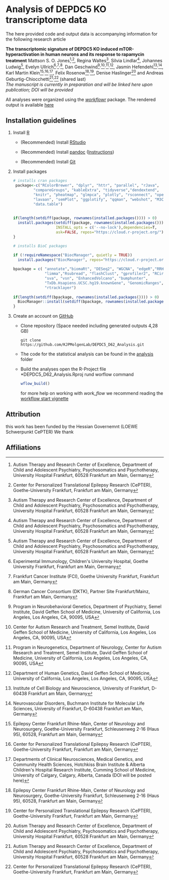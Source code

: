 # Analysis of DEPDC5 KO transcriptome data

The here provided code and output data is accompanying information for the following research article 

>
**The transcriptomic signature of DEPDC5 KO induced mTOR-hyperactivation in human neurons and its response to rapamycin treatment**
Mattson S. O. Jones[^1]<sup>,</sup>[^12], Regina Waltes[^1], Silvia Lindlar[^1], Johannes Ludwig[^1], Evelyn Ullrich[^2]<sup>,</sup>[^3]<sup>,</sup>[^4], Dan Geschwind[^5]<sup>,</sup>[^6]<sup>,</sup>[^7]<sup>,</sup>[^8], Jasmin Hefendehl[^9]<sup>,</sup>[^10], Karl Martin Klein[^11]<sup>,</sup>[^12]<sup>,</sup>[^13], Felix Rosenow[^11]<sup>,</sup>[^12], Denise Haslinger[^1] and Andreas Geburtig-Chiocchetti[^1]<sup>,</sup>[^12] (shared last)<br>*The manuscript is currently in preparation and will be linked here upon publication; DOI will be provided*


All analyses were organized using the [*workflowr*](https://github.com/workflowr/workflowr) package. 
The rendered output is available [here](https://kjpmolgenlab.github.io/DEPDC5_D62_Analysis/)


## Installation guidelines


1. Install [R][r]

    * (Recommended) Install [RStudio][rstudio]

    * (Recommended) Install [pandoc][] ([Instructions][pandoc-install])

    * (Recommended) Install [Git][git]


2. Install packages


    ```r
    # installs cran packages
     package<-c("RColorBrewer", "dplyr", "httr", "parallel", "rJava",
             "compareGroups", "kableExtra", "tidyverse","dendextend",
             "knitr", "pheatmap", "glmpca", "plotly", "rsconnect", "openxlsx",
             "lavaan", "semPlot", "ggplotify", "qqman", "webshot", "M3C",
             "data.table")
  
  
    if(length(setdiff(package, rownames(installed.packages()))) > 0)	{
      install.packages(setdiff(package, rownames(installed.packages())),
                       INSTALL_opts = c('--no-lock'),dependencies=T,
                       ask=FALSE, repos="https://cloud.r-project.org/")
    }
    
    # installs BioC packages
    
    if (!requireNamespace("BiocManager", quietly = TRUE))
      install.packages("BiocManager", repos="https://cloud.r-project.org/")
  
    bpackage = c( "annotate","biomaRt", "DESeq2", "WGCNA", "edgeR","RRHO",
                  "limma","Rsubread", "flashClust", "gprofiler2", "RCircos",
                  "sva", "vsn", "EnhancedVolcano", "bumphunter",
                  "TxDb.Hsapiens.UCSC.hg19.knownGene", "GenomicRanges", "Gviz",
                  "rtracklayer")
  
    if(length(setdiff(bpackage, rownames(installed.packages()))) > 0)	{
      BiocManager::install(setdiff(bpackage, rownames(installed.packages())))
    }
    ```
    
3. Create an account on [GitHub][gh]
    
    * Clone repository (Space needed including generated outputs 4,28 GB)
      ```shell
      git clone https://github.com/KJPMolgenLab/DEPDC5_D62_Analysis.git
      ```
    
    * The code for the statistical analysis can be found in the [analysis](https://github.com/KJPMolgenLab/DEPDC5_D62_Analysis/tree/main/analysis) folder
    
    * Build the analyses 
      open the R-Project file *DEPDC5_D62_Analysis.Rproj
      rund worflow command 
      ```r
      wflow_build()
      ```
      for more help on working with *work_flow* we recommend reading the [workflow start vignette][vig-start]
      
      
      



## Attribution

this work has been funded by the Hessian Governemnt (LOEWE Schwerpunkt CePTER)
We thank 

## Affiliations

[^1]: Autism Therapy and Research Center of Excellence, Department of Child and Adolescent Psychiatry, Psychosomatics and Psychotherapy, University Hospital Frankfurt, 60528 Frankfurt am Main, Germany
[^2]: Experimental Immunology, Children's University Hospital, Goethe University Frankfurt, Frankfurt am Main, Germany
[^3]: Frankfurt Cancer Institute (FCI), Goethe University Frankfurt, Frankfurt am Main, Germany
[^4]: German Cancer Consortium (DKTK), Partner Site Frankfurt/Mainz, Frankfurt am Main, Germany
[^5]: Program in Neurobehavioral Genetics, Department of Psychiatry, Semel Institute, David Geffen School of Medicine, University of California, Los Angeles, Los Angeles, CA, 90095, USA
[^6]: Center for Autism Research and Treatment, Semel Institute, David Geffen School of Medicine, University of California, Los Angeles, Los Angeles, CA, 90095, USA
[^7]: Program in Neurogenetics, Department of Neurology, Center for Autism Research and Treatment, Semel Institute, David Geffen School of Medicine, University of California, Los Angeles, Los Angeles, CA, 90095, USA
[^8]: Department of Human Genetics, David Geffen School of Medicine, University of California, Los Angeles, Los Angeles, CA, 90095, USA
[^9]: Institute of Cell Biology and Neuroscience, University of Frankfurt, D-60438 Frankfurt am Main, Germany
[^10]: Neurovascular Disorders, Buchmann Institute for Molecular Life Sciences, University of Frankfurt, D-60438 Frankfurt am Main, Germany
[^11]: Epilepsy Center Frankfurt Rhine-Main, Center of Neurology and Neurosurgery, Goethe-University Frankfurt, Schleusenweg 2-16 (Haus 95), 60528, Frankfurt am Main, Germany 
[^12]: Center for Personalized Translational Epilepsy Research (CePTER), Goethe-University Frankfurt, Frankfurt am Main, Germany
[^13]: Departments of Clinical Neurosciences, Medical Genetics, and Community Health Sciences, Hotchkiss Brain Institute & Alberta Children's Hospital Research Institute, Cumming School of Medicine, University of Calgary, Calgary, Alberta, Canada
(DOI will be posted here)




[gh]: https://github.com
[git]: https://git-scm.com/
[r]: https://cran.r-project.org
[rstudio]: https://www.rstudio.com/products/rstudio/download/
[pandoc]: https://pandoc.org/
[pandoc-install]: https://pandoc.org/installing.html
[vig-start]: https://workflowr.github.io/workflowr/articles/wflow-01-getting-started.html



